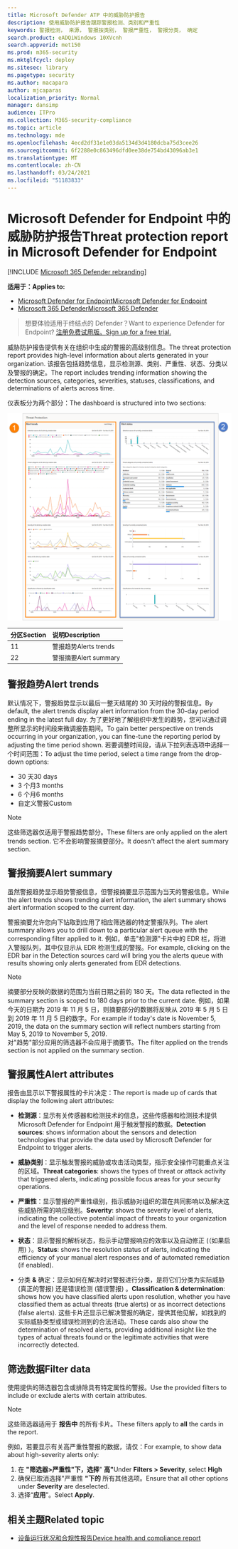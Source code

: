 ```yaml
---
title: Microsoft Defender ATP 中的威胁防护报告
description: 使用威胁防护报告跟踪警报检测、类别和严重性
keywords: 警报检测， 来源， 警报按类别， 警报严重性， 警报分类， 确定
search.product: eADQiWindows 10XVcnh
search.appverid: met150
ms.prod: m365-security
ms.mktglfcycl: deploy
ms.sitesec: library
ms.pagetype: security
ms.author: macapara
author: mjcaparas
localization_priority: Normal
manager: dansimp
audience: ITPro
ms.collection: M365-security-compliance
ms.topic: article
ms.technology: mde
ms.openlocfilehash: 4ecd2df31e1e03da5134d3d4180dcba75d3cee26
ms.sourcegitcommit: 6f2288e0c863496dfd0ee38de754bd43096ab3e1
ms.translationtype: MT
ms.contentlocale: zh-CN
ms.lasthandoff: 03/24/2021
ms.locfileid: "51183833"
---
```

# <a name="threat-protection-report-in-microsoft-defender-for-endpoint"></a><span data-ttu-id="95ab8-104">Microsoft Defender for Endpoint 中的威胁防护报告</span><span class="sxs-lookup"><span data-stu-id="95ab8-104">Threat protection report in Microsoft Defender for Endpoint</span></span>

[!INCLUDE [Microsoft 365 Defender rebranding](../../includes/microsoft-defender.md)]


<span data-ttu-id="95ab8-105">**适用于：**</span><span class="sxs-lookup"><span data-stu-id="95ab8-105">**Applies to:**</span></span>
- [<span data-ttu-id="95ab8-106">Microsoft Defender for Endpoint</span><span class="sxs-lookup"><span data-stu-id="95ab8-106">Microsoft Defender for Endpoint</span></span>](https://go.microsoft.com/fwlink/p/?linkid=2154037)
- [<span data-ttu-id="95ab8-107">Microsoft 365 Defender</span><span class="sxs-lookup"><span data-stu-id="95ab8-107">Microsoft 365 Defender</span></span>](https://go.microsoft.com/fwlink/?linkid=2118804)


> <span data-ttu-id="95ab8-108">想要体验适用于终结点的 Defender？</span><span class="sxs-lookup"><span data-stu-id="95ab8-108">Want to experience Defender for Endpoint?</span></span> [<span data-ttu-id="95ab8-109">注册免费试用版。</span><span class="sxs-lookup"><span data-stu-id="95ab8-109">Sign up for a free trial.</span></span>](https://www.microsoft.com/microsoft-365/windows/microsoft-defender-atp?ocid=docs-wdatp-pullalerts-abovefoldlink) 

<span data-ttu-id="95ab8-110">威胁防护报告提供有关在组织中生成的警报的高级别信息。</span><span class="sxs-lookup"><span data-stu-id="95ab8-110">The threat protection report provides high-level information about alerts generated in your organization.</span></span> <span data-ttu-id="95ab8-111">该报告包括趋势信息，显示检测源、类别、严重性、状态、分类以及警报的确定。</span><span class="sxs-lookup"><span data-stu-id="95ab8-111">The report includes trending information showing the detection sources, categories, severities, statuses, classifications, and determinations of alerts across time.</span></span>

<span data-ttu-id="95ab8-112">仪表板分为两个部分：</span><span class="sxs-lookup"><span data-stu-id="95ab8-112">The dashboard is structured into two sections:</span></span>

![威胁防护报告的图像](images/threat-protection-reports.png)

<span data-ttu-id="95ab8-114">分区</span><span class="sxs-lookup"><span data-stu-id="95ab8-114">Section</span></span> | <span data-ttu-id="95ab8-115">说明</span><span class="sxs-lookup"><span data-stu-id="95ab8-115">Description</span></span> 
:---|:---
<span data-ttu-id="95ab8-116">1</span><span class="sxs-lookup"><span data-stu-id="95ab8-116">1</span></span> | <span data-ttu-id="95ab8-117">警报趋势</span><span class="sxs-lookup"><span data-stu-id="95ab8-117">Alerts trends</span></span>
<span data-ttu-id="95ab8-118">2</span><span class="sxs-lookup"><span data-stu-id="95ab8-118">2</span></span> | <span data-ttu-id="95ab8-119">警报摘要</span><span class="sxs-lookup"><span data-stu-id="95ab8-119">Alert summary</span></span>

## <a name="alert-trends"></a><span data-ttu-id="95ab8-120">警报趋势</span><span class="sxs-lookup"><span data-stu-id="95ab8-120">Alert trends</span></span>
<span data-ttu-id="95ab8-121">默认情况下，警报趋势显示以最后一整天结尾的 30 天时段的警报信息。</span><span class="sxs-lookup"><span data-stu-id="95ab8-121">By default, the alert trends display alert information from the 30-day period ending in the latest full day.</span></span> <span data-ttu-id="95ab8-122">为了更好地了解组织中发生的趋势，您可以通过调整所显示的时间段来微调报告期间。</span><span class="sxs-lookup"><span data-stu-id="95ab8-122">To gain better perspective on trends occurring in your organization, you can fine-tune the reporting period by adjusting the time period shown.</span></span> <span data-ttu-id="95ab8-123">若要调整时间段，请从下拉列表选项中选择一个时间范围：</span><span class="sxs-lookup"><span data-stu-id="95ab8-123">To adjust the time period, select a time range from the drop-down options:</span></span>

- <span data-ttu-id="95ab8-124">30 天</span><span class="sxs-lookup"><span data-stu-id="95ab8-124">30 days</span></span>
- <span data-ttu-id="95ab8-125">3 个月</span><span class="sxs-lookup"><span data-stu-id="95ab8-125">3 months</span></span>
- <span data-ttu-id="95ab8-126">6 个月</span><span class="sxs-lookup"><span data-stu-id="95ab8-126">6 months</span></span>
- <span data-ttu-id="95ab8-127">自定义警报</span><span class="sxs-lookup"><span data-stu-id="95ab8-127">Custom</span></span>

>[!NOTE]
><span data-ttu-id="95ab8-128">这些筛选器仅适用于警报趋势部分。</span><span class="sxs-lookup"><span data-stu-id="95ab8-128">These filters are only applied on the alert trends section.</span></span> <span data-ttu-id="95ab8-129">它不会影响警报摘要部分。</span><span class="sxs-lookup"><span data-stu-id="95ab8-129">It doesn't affect the alert summary section.</span></span>


## <a name="alert-summary"></a><span data-ttu-id="95ab8-130">警报摘要</span><span class="sxs-lookup"><span data-stu-id="95ab8-130">Alert summary</span></span>
<span data-ttu-id="95ab8-131">虽然警报趋势显示趋势警报信息，但警报摘要显示范围为当天的警报信息。</span><span class="sxs-lookup"><span data-stu-id="95ab8-131">While the alert trends shows trending alert information, the alert summary shows alert information scoped to the current day.</span></span>

 <span data-ttu-id="95ab8-132">警报摘要允许您向下钻取到应用了相应筛选器的特定警报队列。</span><span class="sxs-lookup"><span data-stu-id="95ab8-132">The alert summary allows you to drill down to a particular alert queue with the corresponding filter applied to it.</span></span> <span data-ttu-id="95ab8-133">例如，单击"检测源"卡片中的 EDR 栏，将进入警报队列，其中仅显示从 EDR 检测生成的警报。</span><span class="sxs-lookup"><span data-stu-id="95ab8-133">For example, clicking on the EDR bar in the Detection sources card will bring you the alerts queue with results showing only alerts generated from EDR detections.</span></span> 

>[!NOTE]
><span data-ttu-id="95ab8-134">摘要部分反映的数据的范围为当前日期之前的 180 天。</span><span class="sxs-lookup"><span data-stu-id="95ab8-134">The data reflected in the summary section is scoped to 180 days prior to the current date.</span></span> <span data-ttu-id="95ab8-135">例如，如果今天的日期为 2019 年 11 月 5 日，则摘要部分的数据将反映从 2019 年 5 月 5 日到 2019 年 11 月 5 日的数字。</span><span class="sxs-lookup"><span data-stu-id="95ab8-135">For example if today's date is November 5, 2019, the data on the summary section will reflect numbers starting from May 5, 2019 to November 5, 2019.</span></span><br>
> <span data-ttu-id="95ab8-136">对"趋势"部分应用的筛选器不会应用于摘要节。</span><span class="sxs-lookup"><span data-stu-id="95ab8-136">The filter applied on the trends section is not applied on the summary section.</span></span> 

## <a name="alert-attributes"></a><span data-ttu-id="95ab8-137">警报属性</span><span class="sxs-lookup"><span data-stu-id="95ab8-137">Alert attributes</span></span>
<span data-ttu-id="95ab8-138">报告由显示以下警报属性的卡片决定：</span><span class="sxs-lookup"><span data-stu-id="95ab8-138">The report is made up of cards that display the following alert attributes:</span></span>

- <span data-ttu-id="95ab8-139">**检测源**：显示有关传感器和检测技术的信息，这些传感器和检测技术提供 Microsoft Defender for Endpoint 用于触发警报的数据。</span><span class="sxs-lookup"><span data-stu-id="95ab8-139">**Detection sources**: shows information about the sensors and detection technologies that provide the data used by Microsoft Defender for Endpoint to trigger alerts.</span></span>

- <span data-ttu-id="95ab8-140">**威胁类别**：显示触发警报的威胁或攻击活动类型，指示安全操作可能重点关注的区域。</span><span class="sxs-lookup"><span data-stu-id="95ab8-140">**Threat categories**: shows the types of threat or attack activity that triggered alerts, indicating possible focus areas for your security operations.</span></span>

- <span data-ttu-id="95ab8-141">**严重性**：显示警报的严重性级别，指示威胁对组织的潜在共同影响以及解决这些威胁所需的响应级别。</span><span class="sxs-lookup"><span data-stu-id="95ab8-141">**Severity**: shows the severity level of alerts, indicating the collective potential impact of threats to your organization and the level of response needed to address them.</span></span>

- <span data-ttu-id="95ab8-142">**状态**：显示警报的解析状态，指示手动警报响应的效率以及自动修正 (（如果启用) ）。</span><span class="sxs-lookup"><span data-stu-id="95ab8-142">**Status**: shows the resolution status of alerts, indicating the efficiency of your manual alert responses and of automated remediation (if enabled).</span></span> 

- <span data-ttu-id="95ab8-143">分类 **&** 确定：显示如何在解决时对警报进行分类，是将它们分类为实际威胁 (真正的警报) 还是错误检测 (错误警报) 。</span><span class="sxs-lookup"><span data-stu-id="95ab8-143">**Classification & determination**: shows how you have classified alerts upon resolution, whether you have classified them as actual threats (true alerts) or as incorrect detections (false alerts).</span></span> <span data-ttu-id="95ab8-144">这些卡片还显示已解决警报的确定，提供其他见解，如找到的实际威胁类型或错误检测到的合法活动。</span><span class="sxs-lookup"><span data-stu-id="95ab8-144">These cards also show the determination of resolved alerts, providing additional insight like the types of actual threats found or the legitimate activities that were incorrectly detected.</span></span>


 

## <a name="filter-data"></a><span data-ttu-id="95ab8-145">筛选数据</span><span class="sxs-lookup"><span data-stu-id="95ab8-145">Filter data</span></span>

<span data-ttu-id="95ab8-146">使用提供的筛选器包含或排除具有特定属性的警报。</span><span class="sxs-lookup"><span data-stu-id="95ab8-146">Use the provided filters to include or exclude alerts with certain attributes.</span></span>

>[!NOTE]
><span data-ttu-id="95ab8-147">这些筛选器适用于 **报告中** 的所有卡片。</span><span class="sxs-lookup"><span data-stu-id="95ab8-147">These filters apply to **all** the cards in the report.</span></span>

<span data-ttu-id="95ab8-148">例如，若要显示有关高严重性警报的数据，请仅：</span><span class="sxs-lookup"><span data-stu-id="95ab8-148">For example, to show data about high-severity alerts only:</span></span>

1. <span data-ttu-id="95ab8-149">在 **"筛选器>严重性"下，选择**" **高"**</span><span class="sxs-lookup"><span data-stu-id="95ab8-149">Under **Filters > Severity**, select **High**</span></span>
2. <span data-ttu-id="95ab8-150">确保已取消选择"严重性 **"下的** 所有其他选项。</span><span class="sxs-lookup"><span data-stu-id="95ab8-150">Ensure that all other options under **Severity** are deselected.</span></span>
3. <span data-ttu-id="95ab8-151">选择“**应用**”。</span><span class="sxs-lookup"><span data-stu-id="95ab8-151">Select **Apply**.</span></span> 

## <a name="related-topic"></a><span data-ttu-id="95ab8-152">相关主题</span><span class="sxs-lookup"><span data-stu-id="95ab8-152">Related topic</span></span>
- [<span data-ttu-id="95ab8-153">设备运行状况和合规性报告</span><span class="sxs-lookup"><span data-stu-id="95ab8-153">Device health and compliance report</span></span>](machine-reports.md)
